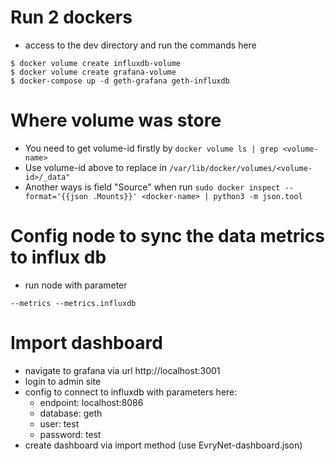 # Run 2 dockers
- access to the dev directory and run the commands here
```
$ docker volume create influxdb-volume
$ docker volume create grafana-volume
$ docker-compose up -d geth-grafana geth-influxdb
```

# Where volume was store
- You need to get volume-id firstly by `docker volume ls | grep <volume-name>`
- Use volume-id above to replace in `/var/lib/docker/volumes/<volume-id>/_data"` 
- Another ways is field "Source" when run `sudo docker inspect --format='{{json .Mounts}}' <docker-name> | python3 -m json.tool`

# Config node to sync the data metrics to influx db
- run node with parameter 

```
--metrics --metrics.influxdb
```

# Import dashboard
- navigate to grafana via url http://localhost:3001
- login to admin site
- config to connect to influxdb with parameters here:
  - endpoint: localhost:8086
  - database: geth
  - user: test
  - password: test
- create dashboard via import method (use EvryNet-dashboard.json)